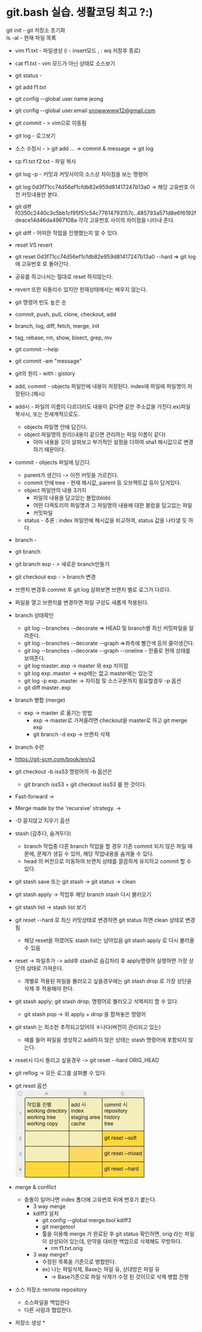 # git.bash 실습. 생활코딩 최고 ?:)

git init   - git 저장소 초기화  
ls -al - 현재 파일 목록  

- vim f1.txt  - 파일생성 (i - insert모드 , : wq 저장후 종료)  
- cat f1.txt - vim 모드가 아닌 상태로 소스보기  
- git status -
- git add f1.txt
- git config --global user.name jeong  
- git config --global user.email snowwwww12@gmail.com
- git commit - > vim으로 이동됨
- git log - 로그보기
- 소스 수정시 - > git add ... -> commit & message -> git log
- cp f1.txt f2.txt - 파일 복사


- git log -p - 커밋과 커밋사이의 소스상 차이점을 보는 명령어
- git log 0d3f71cc74d56ef1cfdb82e959d81417247b13a0 -> 해당 고유번호 이전 커밋내용만 본다.
- git diff f0350c2440c3c5bb1cf95f51c54c77614793157c..485793a571d8e6f6192fdeace14d46da4967108a 각각 고유번호 사이의 차이점을 나타내 준다.
- git diff - 어떠한 작업을 진행했는지 알 수 있다.


- reset VS revert
- git reset 0d3f71cc74d56ef1cfdb82e959d81417247b13a0 --hard => git log 에 고유번호 로 돌아간다.
- 공유를 하고나서는 절대로 reset 하지않는다.
- revert 또한 되돌리수 있지만 현재상태에서는 배우지 않는다.


- git 명령어 빈도 높은 순
- commit, push, pull, clone, checkout, add
- branch, log, diff, fetch, merge, init
- tag, rebase, rm, show, bisect, grep, mv

- git commit --help
- git commit -am "message"


- git의 원리 - with : gistory
- add, commit - objects 파일안에 내용이 저장된다. index에 파일에 파일명이 저장된다.(해시)
* add시 - 파일의 이름이 다르더라도 내용이 같다면 같은 주소값을 가진다.ex)파일 복사시, 또는 전세계적으로도.
  * objects 파일명 안에 담긴다. 
  * object 파일명의 원리(내용이 같으면 관리하는 파일 이름이 같다)
    * 아마 내용을 깃이 살펴보고 부가적인 설정을 더하여 sha1 해시값으로 변경하기 때문이다.
* commit - objects 파일에 담긴다.
  * parent가 생긴다 -> 이전 커밋을 가르킨다.
  * commit 안에 tree - 현재 해시값, parent 등 오브젝트값 등이 담겨있다.
  * object 파일안의 내용 3가지
    * 파일의 내용을 담고있는 블랍(blob)
    * 어떤 디렉토리의 파일명과 그 파일명의 내용에 대한 블랍을 담고있는 파일
    * 커밋파일
  * status - 추론 : index 파일안에 해시값을 비교하여, status 값을 나타낼 듯 하다.
  
* branch -  
* git branch
* git branch exp - > 새로운 branch만들기
* git checkout exp - > branch 변경
* 브랜치 변경후 commit 후 git log 살펴보면 브랜치 별로 로그가 다르다.
* 파일을 열고 브랜치를 변경하면 파일 구성도 새롭게 적용된다.
* branch 상태확인
  * git log --branches --decorate => HEAD 및 branch별 최신 커밋파일을 알려준다.
  * git log --branches --decorate --graph =>좌측에 빨간색 등의 줄이생긴다.
  * git log --branches --decorate --graph --oneline - 한줄로 현재 상태를 보여준다.
  * git log master..exp -> master 와 exp 차이점
  * git log exp..master -> exp에는 없고 master에는 있는것
  * git log -p exp..master -> 차이점 및 소스구문까지 필요할경우 -p 옵션
  * git diff master..exp   


* branch 병합 (merge)
  * exp -> master 로 옮기는 방법
    * exp -> master로 가져올려면 checkout을 master로 하고 git merge exp
    * git branch -d exp -> 브랜치 삭제    
* branch 수련
* https://git-scm.com/book/en/v2
* git checkout -b iss53 명렁어의 -b 옵션은
  * git branch iss53  + git checkout iss53 를 한 것이다.
* Fast-forward -> 
* Merge made by the 'recursive' strategy. ->
* -D 묻지않고 지우기 옵션


* stash (감추다, 숨겨두다)
  * branch 작업중 다른 branch 작업을 할 경우 기존 commit 되지 않은 파일 때문에, 문제가 생길 수 있어, 해당 작업내용을 숨겨둘 수 있다.
  * head 의 버전으로 이동하여 브랜치 상태를 깔끔하게 유지하고 commit 할 수 있다.
* git stash save 또는 git stash -> git status -> clean
* git stash apply -> 작업후 해당 branch stash 다시 불러오기
* git stash list -> stash list 보기
* git reset --hard 로 최신 커밋상태로 변경하면 git status 하면 clean 상태로 변경됨
  * 해당 reset을 하였어도 stash list는 남아있음 git stash apply 로 다시 불러올 수 있음
* reset -> 파일추가 -> add후 stash로 숨김처리 후 apply명령어 실행하면 가장 상단의 상태로 가져온다.
  * 개별로 적용된 파일을 불러오고 싶을경우에는 git stash drop 로 가장 상단을 삭제 후 적용해야 한다.
* git stash apply; git stash drop; 명령어로 불러오고 삭제처리 할 수 있다.
  * git stash pop  -> 위 apply + drop 을 합쳐놓은 명령어
* git stash 는 최소한 추적되고있어야 ㅎ나다(버전이 관리되고 있는)
  * 예를 들어 파일을 생성하고 add하지 않은 상태는 stash 명령어에 포함되지 않는다.


* reset시 다시 돌리고 싶을경우 -> git reset --hard ORIG_HEAD
* git reflog -> 모든 로그를 살펴볼 수 있다.

* git reset 옵션  
![img_1.png](img_1.png)

* merge & conflict 
  * 충돌이 일어나면 index 폴더에 고유번호 뒤에 번호가 붙는다.
    * 3 way merge
    * kdiff3 설치
      * git config --global merge.tool kdiff3
      * git mergetool
      * 툴을 이용해 merge 가 완료된 후 git status 확인하면, orig 라는 파일이 샹성되어 있는데, 만약을 대비한 백업으로 삭제해도 무방하다.
        * rm f1.txt.orig
    * 3 way merge?
      * 수정된 목록을 기준으로 병합한다.
      * ex) 나는 파일삭제, Base는 파일 유, 상대방은 파일 유
        * -> Base기준으로 파일 삭제가 수정 된 것이므로 삭제 병합 진행

* 소스 저장소 remote repository
  * 소스파일을 백업한다
  * 다른 사람과 협업한다.
* 저장소 생성
  * 















